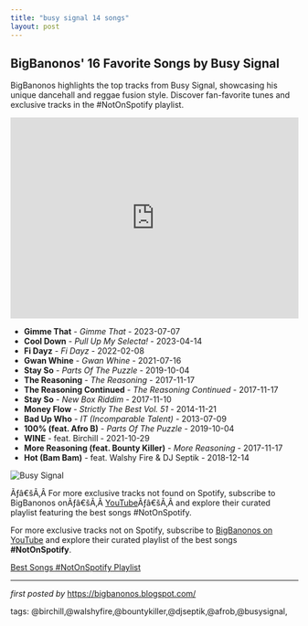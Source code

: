 ```yaml
---
title: "busy signal 14 songs"
layout: post
---
```

<h2>BigBanonos' 16 Favorite Songs by Busy Signal</h2> <!--Search Description-->
<p>BigBanonos highlights the top tracks from Busy Signal, showcasing his unique dancehall and reggae fusion style. Discover fan-favorite tunes and exclusive tracks in the #NotOnSpotify playlist.</p> <!--Spotify Playlist Embed-->
<iframe allow="autoplay; clipboard-write; encrypted-media; fullscreen; picture-in-picture" allowfullscreen="" frameborder="0" height="352" loading="lazy" src="https://open.spotify.com/embed/playlist/2dQ460yRLw3Rw4DLEaVdrN?utm_source=generator" width="100%"></iframe> <!--Song Listings-->
<ul> <li><strong>Gimme That</strong> - <em>Gimme That</em> - 2023-07-07</li> <li><strong>Cool Down</strong> - <em>Pull Up My Selecta!</em> - 2023-04-14</li> <li><strong>Fi Dayz</strong> - <em>Fi Dayz</em> - 2022-02-08</li> <li><strong>Gwan Whine</strong> - <em>Gwan Whine</em> - 2021-07-16</li> <li><strong>Stay So</strong> - <em>Parts Of The Puzzle</em> - 2019-10-04</li> <li><strong>The Reasoning</strong> - <em>The Reasoning</em> - 2017-11-17</li> <li><strong>The Reasoning Continued</strong> - <em>The Reasoning Continued</em> - 2017-11-17</li> <li><strong>Stay So</strong> - <em>New Box Riddim</em> - 2017-11-10</li> <li><strong>Money Flow</strong> - <em>Strictly The Best Vol. 51</em> - 2014-11-21</li> <li><strong>Bad Up Who</strong> - <em>IT (Incomparable Talent)</em> - 2013-07-09</li> <li><strong>100% (feat. Afro B)</strong> - <em>Parts Of The Puzzle</em> - 2019-10-04</li> <li><strong>WINE</strong> - feat. Birchill - 2021-10-29</li> <li><strong>More Reasoning (feat. Bounty Killer)</strong> - <em>More Reasoning</em> - 2017-11-17</li> <li><strong>Hot (Bam Bam)</strong> - feat. Walshy Fire & DJ Septik - 2018-12-14</li></ul> <!--Image-->
<img alt="Busy Signal" src="https://thefader-res.cloudinary.com/private_images/w_640,c_limit,f_auto,q_auto:eco/Busy_Signal_3_uecj3x/busy-signal-shares-new-video-bruk-dung-di-bed.jpg" /> <!--Separated Tags-->
<p>Ãƒâ€šÃ‚Â For more exclusive tracks not found on Spotify, subscribe to BigBanonos onÃƒâ€šÃ‚Â <a href="https://www.youtube.com/channel/[YourYouTubeChannelID]">YouTube</a>Ãƒâ€šÃ‚Â and explore their curated playlist featuring the best songs #NotOnSpotify.</p>


<!--Subscribe and Playlist Links-->
<div>
    <p>For more exclusive tracks not on Spotify, subscribe to <a href="https://www.youtube.com/@BigBanonos" target="_blank">BigBanonos on YouTube</a> and explore their curated playlist of the best songs <strong>#NotOnSpotify</strong>.</p>
    <p><a href="https://www.youtube.com/playlist?list=PLtuNtuTatqI0kFahUCbtbfenC_ET5O_tr" target="_blank">Best Songs #NotOnSpotify Playlist<br /></a></p></div>

<hr />

<p><em>first posted by</em> <a href="https://bigbanonos.blogspot.com/" rel="noopener" target="_new">https://bigbanonos.blogspot.com/</a></p>

<p>tags: @birchill,@walshyfire,@bountykiller,@djseptik,@afrob,@busysignal,</p>
